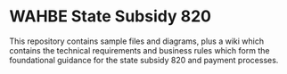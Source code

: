 # WAHBE State Subsidy 820
This repository contains sample files and diagrams, plus a wiki which contains the technical requirements and business rules which form the foundational guidance for the state subsidy 820 and payment processes. 

